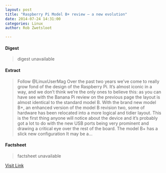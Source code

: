 ```yaml
---
layout: post
title: "Raspberry Pi Model B+ review – a new evolution"
date: 2014-07-24 14:31:00
categories: Linux
author: Rob Zwetsloot

---
```



#### Digest
>digest unavailable

#### Extract
>Follow @LinuxUserMag Over the past two years we&#8217;ve come to really grow fond of the design of the Raspberry Pi. It&#8217;s almost iconic in a way, and we don&#8217;t think we&#8217;re the only ones to believe this: as you can have see with the Banana Pi review on the previous page the layout is almost identical to the standard model B. With the brand new model B+, an enhanced version of the model B revision two, some of hardware has been relocated into a more logical and tidier layout. This is the first thing anyone will notice about the device and it&#8217;s probably got a lot to do with the new USB ports being very prominent and drawing a critical eye over the rest of the board. The model B+ has a slick new configuration It may be a...

#### Factsheet
>factsheet unavailable

[Visit Link](http://www.linuxuser.co.uk/reviews/raspberry-pi-model-b-review-a-new-evolution)


